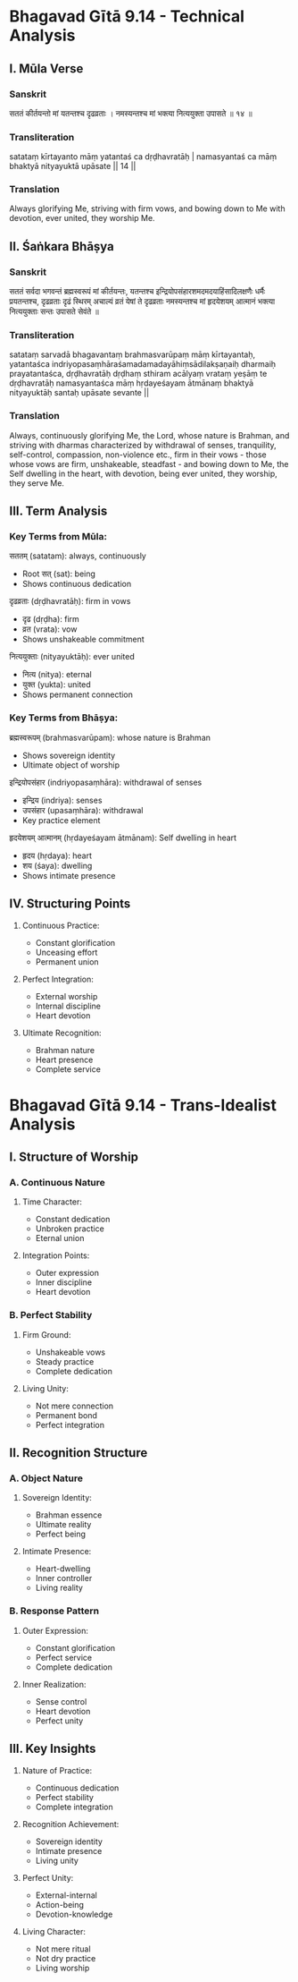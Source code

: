 # Bhagavad Gītā 9.14 - Technical Analysis

## I. Mūla Verse

### Sanskrit
सततं कीर्तयन्तो मां यतन्तश्च दृढव्रताः ।
नमस्यन्तश्च मां भक्त्या नित्ययुक्ता उपासते ॥ १४ ॥

### Transliteration
satataṃ kīrtayanto māṃ yatantaś ca dṛḍhavratāḥ |
namasyantaś ca māṃ bhaktyā nityayuktā upāsate || 14 ||

### Translation
Always glorifying Me, striving with firm vows, and bowing down to Me with devotion, ever united, they worship Me.

## II. Śaṅkara Bhāṣya

### Sanskrit
सततं सर्वदा भगवन्तं ब्रह्मस्वरूपं मां कीर्तयन्तः, यतन्तश्च इन्द्रियोपसंहारशमदमदयाहिंसादिलक्षणैः धर्मैः प्रयतन्तश्च, दृढव्रताः दृढं स्थिरम् अचाल्यं व्रतं येषां ते दृढव्रताः नमस्यन्तश्च मां हृदयेशयम् आत्मानं भक्त्या नित्ययुक्ताः सन्तः उपासते सेवंते ॥

### Transliteration
satataṃ sarvadā bhagavantaṃ brahmasvarūpaṃ māṃ kīrtayantaḥ, yatantaśca indriyopasaṃhāraśamadamadayāhiṃsādilakṣaṇaiḥ dharmaiḥ prayatantaśca, dṛḍhavratāḥ dṛḍhaṃ sthiram acālyaṃ vrataṃ yeṣāṃ te dṛḍhavratāḥ namasyantaśca māṃ hṛdayeśayam ātmānaṃ bhaktyā nityayuktāḥ santaḥ upāsate sevante ||

### Translation
Always, continuously glorifying Me, the Lord, whose nature is Brahman, and striving with dharmas characterized by withdrawal of senses, tranquility, self-control, compassion, non-violence etc., firm in their vows - those whose vows are firm, unshakeable, steadfast - and bowing down to Me, the Self dwelling in the heart, with devotion, being ever united, they worship, they serve Me.

## III. Term Analysis

### Key Terms from Mūla:

सततम् (satatam): always, continuously
  - Root सत् (sat): being
  - Shows continuous dedication

दृढव्रताः (dṛḍhavratāḥ): firm in vows
  - दृढ (dṛḍha): firm
  - व्रत (vrata): vow
  - Shows unshakeable commitment

नित्ययुक्ताः (nityayuktāḥ): ever united
  - नित्य (nitya): eternal
  - युक्त (yukta): united
  - Shows permanent connection

### Key Terms from Bhāṣya:

ब्रह्मस्वरूपम् (brahmasvarūpam): whose nature is Brahman
  - Shows sovereign identity
  - Ultimate object of worship

इन्द्रियोपसंहार (indriyopasaṃhāra): withdrawal of senses
  - इन्द्रिय (indriya): senses
  - उपसंहार (upasaṃhāra): withdrawal
  - Key practice element

हृदयेशयम् आत्मानम् (hṛdayeśayam ātmānam): Self dwelling in heart
  - हृदय (hṛdaya): heart
  - शय (śaya): dwelling
  - Shows intimate presence

## IV. Structuring Points

1. Continuous Practice:
   - Constant glorification
   - Unceasing effort
   - Permanent union

2. Perfect Integration:
   - External worship
   - Internal discipline
   - Heart devotion

3. Ultimate Recognition:
   - Brahman nature
   - Heart presence
   - Complete service

# Bhagavad Gītā 9.14 - Trans-Idealist Analysis

## I. Structure of Worship

### A. Continuous Nature
1. Time Character:
   - Constant dedication
   - Unbroken practice
   - Eternal union

2. Integration Points:
   - Outer expression
   - Inner discipline
   - Heart devotion

### B. Perfect Stability
1. Firm Ground:
   - Unshakeable vows
   - Steady practice
   - Complete dedication

2. Living Unity:
   - Not mere connection
   - Permanent bond
   - Perfect integration

## II. Recognition Structure

### A. Object Nature
1. Sovereign Identity:
   - Brahman essence
   - Ultimate reality
   - Perfect being

2. Intimate Presence:
   - Heart-dwelling
   - Inner controller
   - Living reality

### B. Response Pattern
1. Outer Expression:
   - Constant glorification
   - Perfect service
   - Complete dedication

2. Inner Realization:
   - Sense control
   - Heart devotion
   - Perfect unity

## III. Key Insights

1. Nature of Practice:
   - Continuous dedication
   - Perfect stability
   - Complete integration

2. Recognition Achievement:
   - Sovereign identity
   - Intimate presence
   - Living unity

3. Perfect Unity:
   - External-internal
   - Action-being
   - Devotion-knowledge

4. Living Character:
   - Not mere ritual
   - Not dry practice
   - Living worship
